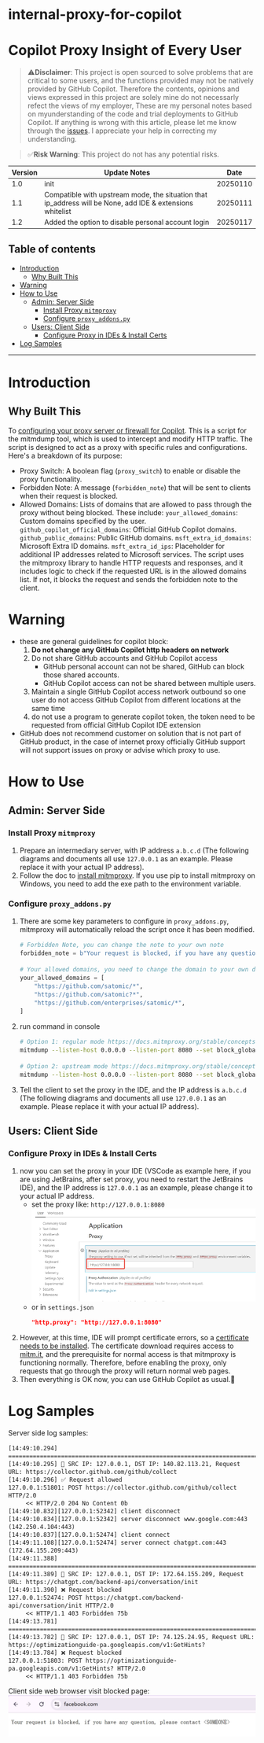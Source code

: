 # internal-proxy-for-copilot

# Copilot Proxy Insight of Every User

> ⚠️**Disclaimer**: This project is open sourced to solve problems that are critical to some users, and the functions provided may not be natively provided by GitHub Copilot. Therefore the contents,  opinions and views expressed in this project are solely mine do not necessarly refect the views of my employer, These are my personal notes based on myunderstanding of the code and trial deployments to GitHub Copilot. If anything is wrong with this article, please let me know through the [issues](https://github.com/satomic/internal-proxy-for-copilot/issues/new). l appreciate your help in correcting my understanding.

> ✅**Risk Warning**: This project do not has any potential risks.


| **Version**​ | **Update Notes**​  | **Date**​ |
| ------------ | --------------------------------------------------------------------------------------- | --------- |
| 1.0          | init | 20250110  |
| 1.1          | Compatible with upstream mode, the situation that ip_address will be None, add IDE & extensions whitelist | 20250111  |
| 1.2          | Added the option to disable personal account login | 20250117  |

## Table of contents
- [Introduction](#introduction)
  - [Why Built This](#why-built-this)
- [Warning](#warning)
- [How to Use](#how-to-use)
  - [Admin: Server Side](#admin-server-side)
    - [Install Proxy `mitmproxy`](#install-proxy-mitmproxy)
    - [Configure `proxy_addons.py`](#configure-proxy_addonspy)
  - [Users: Client Side](#users-client-side)
    - [Configure Proxy in IDEs & Install Certs](#configure-proxy-in-ides--install-certs)
- [Log Samples](#log-samples)

---

# Introduction

## Why Built This
To [configuring your proxy server or firewall for Copilot](https://docs.github.com/en/copilot/managing-copilot/managing-github-copilot-in-your-organization/configuring-your-proxy-server-or-firewall-for-copilot). This is a script for the mitmdump tool, which is used to intercept and modify HTTP traffic. The script is designed to act as a proxy with specific rules and configurations. Here's a breakdown of its purpose:
- Proxy Switch: A boolean flag (`proxy_switch`) to enable or disable the proxy functionality.
- Forbidden Note: A message (`forbidden_note`) that will be sent to clients when their request is blocked.
- Allowed Domains: Lists of domains that are allowed to pass through the proxy without being blocked. These include:
    `your_allowed_domains`: Custom domains specified by the user.
    `github_copilot_official_domains`: Official GitHub Copilot domains.
    `github_public_domains`: Public GitHub domains.
    `msft_extra_id_domains`: Microsoft Extra ID domains.
    `msft_extra_id_ips`: Placeholder for additional IP addresses related to Microsoft services.
The script uses the mitmproxy library to handle HTTP requests and responses, and it includes logic to check if the requested URL is in the allowed domains list. If not, it blocks the request and sends the forbidden note to the client.



# Warning
- these are general guidelines for copilot block:
  1. **Do not change any GitHub Copilot http headers on network**
  2. Do not share GitHub accounts and GitHub Copilot access
     - GitHub personal account can not be shared, GitHub can block those shared accounts.
     - GitHub Copilot access can not be shared between multiple users.
  3. Maintain a single GitHub Copilot access network outbound so one user do not access GitHub Copilot from different locations at the same time
  4. do not use a program to generate copilot token, the token need to be requested from official GitHub Copilot IDE extension
- GitHub does not recommend customer on solution that is not part of GitHub product, in the case of internet proxy officially GitHub support will not support issues on proxy or advise which proxy to use.



# How to Use

## Admin: Server Side

### Install Proxy `mitmproxy`

1. Prepare an intermediary server, with IP address `a.b.c.d` (The following diagrams and documents all use `127.0.0.1` as an example. Please replace it with your actual IP address).
2. Follow the doc to [install mitmproxy](https://docs.mitmproxy.org/stable/overview-installation/ "install mitmproxy"). If you use pip to install mitmproxy on Windows, you need to add the exe path to the environment variable.

### Configure `proxy_addons.py`

1. There are some key parameters to configure in `proxy_addons.py`, mitmproxy will automatically reload the script once it has been modified.
    ```python
    # Forbidden Note, you can change the note to your own note
    forbidden_note = b"Your request is blocked, if you have any question, please contact <SOMEONE>"

    # Your allowed domains, you need to change the domain to your own domain, expecially change the `satomic` to your own organization name or enterprise name
    your_allowed_domains = [
        "https://github.com/satomic/*",
        "https://github.com/satomic?*",
        "https://github.com/enterprises/satomic/*",
    ]
    ```
2. run command in console
   ```bash
   # Option 1: regular mode https://docs.mitmproxy.org/stable/concepts-modes/#regular-proxy
   mitmdump --listen-host 0.0.0.0 --listen-port 8080 --set block_global=false -s proxy_addons.py --mode regular

   # Option 2: upstream mode https://docs.mitmproxy.org/stable/concepts-modes/#upstream-proxy
   mitmdump --listen-host 0.0.0.0 --listen-port 8080 --set block_global=false -s proxy_addons.py --mode upstream:http://UPSTREAM_PROXY_IP:UPSTREAM_PROXY_PORT
   ```
3. Tell the client to set the proxy in the IDE, and the IP address is `a.b.c.d` (The following diagrams and documents all use `127.0.0.1` as an example. Please replace it with your actual IP address).

## Users: Client Side

### Configure Proxy in IDEs & Install Certs

1. now you can set the proxy in your IDE (VSCode as example here, if you are using JetBrains, after set proxy, you need to restart the JetBrains IDE), and the IP address is `127.0.0.1` as an example, please change it to your actual IP address.
   - set the proxy like: `http://127.0.0.1:8080`
     ![](image/image_0XGhMWYhpy.png)
   - or in `settings.json`
     ```json
     "http.proxy": "http://127.0.0.1:8080"
     ```
2. However, at this time, IDE will prompt certificate errors, so a [certificate needs to be installed](https://docs.mitmproxy.org/stable/concepts-certificates/ "certificate needs to be installed"). The certificate download requires access to [mitm.it](mitm.it "mitm.it"), and the prerequisite for normal access is that mitmproxy is functioning normally. Therefore, before enabling the proxy, only requests that go through the proxy will return normal web pages.
3. Then everything is OK now, you can use GitHub Copilot as usual.🙂


# Log Samples
Server side log samples:
```
[14:49:10.294] ====================================================================================================
[14:49:10.295] 🔵 SRC IP: 127.0.0.1, DST IP: 140.82.113.21, Request URL: https://collector.github.com/github/collect
[14:49:10.296] ✅ Request allowed
127.0.0.1:51801: POST https://collector.github.com/github/collect HTTP/2.0
     << HTTP/2.0 204 No Content 0b
[14:49:10.832][127.0.0.1:52342] client disconnect
[14:49:10.834][127.0.0.1:52342] server disconnect www.google.com:443 (142.250.4.104:443)
[14:49:10.837][127.0.0.1:52474] client connect
[14:49:11.108][127.0.0.1:52474] server connect chatgpt.com:443 (172.64.155.209:443)
[14:49:11.388] ====================================================================================================
[14:49:11.389] 🔵 SRC IP: 127.0.0.1, DST IP: 172.64.155.209, Request URL: https://chatgpt.com/backend-api/conversation/init
[14:49:11.390] ❌ Request blocked
127.0.0.1:52474: POST https://chatgpt.com/backend-api/conversation/init HTTP/2.0
     << HTTP/1.1 403 Forbidden 75b
[14:49:13.781] ====================================================================================================
[14:49:13.782] 🔵 SRC IP: 127.0.0.1, DST IP: 74.125.24.95, Request URL: https://optimizationguide-pa.googleapis.com/v1:GetHints?
[14:49:13.784] ❌ Request blocked
127.0.0.1:51803: POST https://optimizationguide-pa.googleapis.com/v1:GetHints? HTTP/2.0
     << HTTP/1.1 403 Forbidden 75b
```

Client side web browser visit blocked page:
![](image/blocked.png)